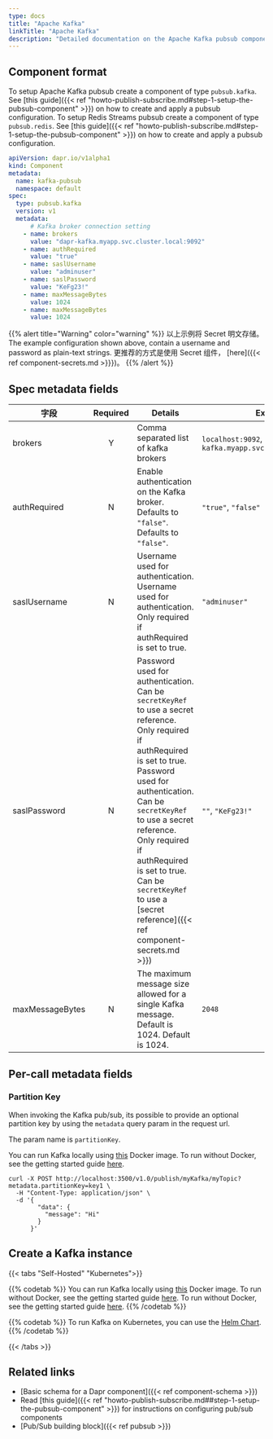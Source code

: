 ```yaml
---
type: docs
title: "Apache Kafka"
linkTitle: "Apache Kafka"
description: "Detailed documentation on the Apache Kafka pubsub component"
---
```


## Component format

To setup Apache Kafka pubsub create a component of type `pubsub.kafka`. See [this guide]({{< ref "howto-publish-subscribe.md#step-1-setup-the-pubsub-component" >}}) on how to create and apply a pubsub configuration. To setup Redis Streams pubsub create a component of type `pubsub.redis`. See [this guide]({{< ref "howto-publish-subscribe.md#step-1-setup-the-pubsub-component" >}}) on how to create and apply a pubsub configuration.

```yaml
apiVersion: dapr.io/v1alpha1
kind: Component
metadata:
  name: kafka-pubsub
  namespace: default
spec:
  type: pubsub.kafka
  version: v1
  metadata:
      # Kafka broker connection setting
    - name: brokers
      value: "dapr-kafka.myapp.svc.cluster.local:9092"
    - name: authRequired
      value: "true"
    - name: saslUsername
      value: "adminuser"
    - name: saslPassword
      value: "KeFg23!"
    - name: maxMessageBytes
      value: 1024
    - name: maxMessageBytes
      value: 1024
```

{{% alert title="Warning" color="warning" %}}
以上示例将 Secret 明文存储。 The example configuration shown above, contain a username and password as plain-text strings. 更推荐的方式是使用 Secret 组件， [here]({{< ref component-secrets.md >}}})。
{{% /alert %}}

## Spec metadata fields

| 字段              | Required | Details                                                                                                                                                                                                                                                                                                                                               | Example                                                     |
| --------------- |:--------:| ----------------------------------------------------------------------------------------------------------------------------------------------------------------------------------------------------------------------------------------------------------------------------------------------------------------------------------------------------- | ----------------------------------------------------------- |
| brokers         |    Y     | Comma separated list of kafka brokers                                                                                                                                                                                                                                                                                                                 | `localhost:9092`, `dapr-kafka.myapp.svc.cluster.local:9092` |
| authRequired    |    N     | Enable authentication on the Kafka broker. Defaults to `"false"`. Defaults to `"false"`.                                                                                                                                                                                                                                                              | `"true"`, `"false"`                                         |
| saslUsername    |    N     | Username used for authentication. Username used for authentication. Only required if authRequired is set to true.                                                                                                                                                                                                                                     | `"adminuser"`                                               |
| saslPassword    |    N     | Password used for authentication. Can be `secretKeyRef` to use a secret reference. Only required if authRequired is set to true. Password used for authentication. Can be `secretKeyRef` to use a secret reference. Only required if authRequired is set to true. Can be `secretKeyRef` to use a [secret reference]({{< ref component-secrets.md >}}) | `""`, `"KeFg23!"`                                           |
| maxMessageBytes |    N     | The maximum message size allowed for a single Kafka message. Default is 1024. Default is 1024.                                                                                                                                                                                                                                                        | `2048`                                                      |

## Per-call metadata fields

### Partition Key

When invoking the Kafka pub/sub, its possible to provide an optional partition key by using the `metadata` query param in the request url.

The param name is `partitionKey`.

You can run Kafka locally using [this](https://github.com/wurstmeister/kafka-docker) Docker image. To run without Docker, see the getting started guide [here](https://kafka.apache.org/quickstart).

```shell
curl -X POST http://localhost:3500/v1.0/publish/myKafka/myTopic?metadata.partitionKey=key1 \
  -H "Content-Type: application/json" \
  -d '{
        "data": {
          "message": "Hi"
        }
      }'
```

## Create a Kafka instance
{{< tabs "Self-Hosted" "Kubernetes">}}

{{% codetab %}}
You can run Kafka locally using [this](https://github.com/wurstmeister/kafka-docker) Docker image. To run without Docker, see the getting started guide [here](https://kafka.apache.org/quickstart). To run without Docker, see the getting started guide [here](https://kafka.apache.org/quickstart).
{{% /codetab %}}

{{% codetab %}}
To run Kafka on Kubernetes, you can use the [Helm Chart](https://github.com/helm/charts/tree/master/incubator/kafka#installing-the-chart).
{{% /codetab %}}

{{< /tabs >}}


## Related links
- [Basic schema for a Dapr component]({{< ref component-schema >}})
- Read [this guide]({{< ref "howto-publish-subscribe.md##step-1-setup-the-pubsub-component" >}}) for instructions on configuring pub/sub components
- [Pub/Sub building block]({{< ref pubsub >}})